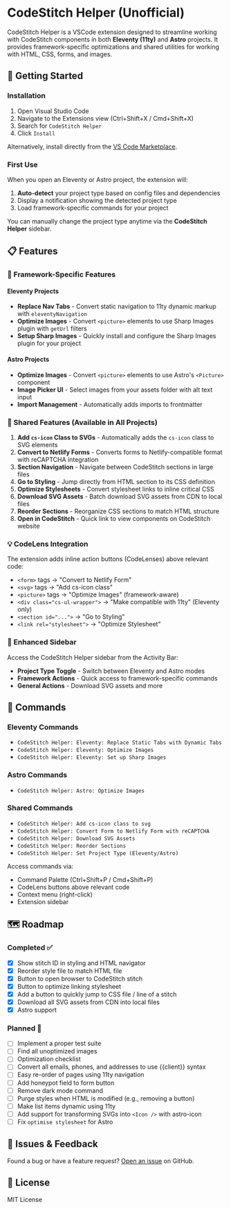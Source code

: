 # CodeStitch Helper (Unofficial)

CodeStitch Helper is a VSCode extension designed to streamline working with CodeStitch components in both **Eleventy (11ty)** and **Astro** projects. It provides framework-specific optimizations and shared utilities for working with HTML, CSS, forms, and images.

## 🚀 Getting Started

### Installation

1. Open Visual Studio Code
2. Navigate to the Extensions view (Ctrl+Shift+X / Cmd+Shift+X)
3. Search for `CodeStitch Helper`
4. Click `Install`

Alternatively, install directly from the [VS Code Marketplace](https://marketplace.visualstudio.com/items?itemName=NeuDigital.codestitch-helper).

### First Use

When you open an Eleventy or Astro project, the extension will:
1. **Auto-detect** your project type based on config files and dependencies
2. Display a notification showing the detected project type
3. Load framework-specific commands for your project

You can manually change the project type anytime via the **CodeStitch Helper** sidebar.

## 📋 Features

### 🎯 Framework-Specific Features

#### **Eleventy Projects**
- **Replace Nav Tabs** - Convert static navigation to 11ty dynamic markup with `eleventyNavigation`
- **Optimize Images** - Convert `<picture>` elements to use Sharp Images plugin with `getUrl` filters
- **Setup Sharp Images** - Quickly install and configure the Sharp Images plugin for your project

#### **Astro Projects**
- **Optimize Images** - Convert `<picture>` elements to use Astro's `<Picture>` component
- **Image Picker UI** - Select images from your assets folder with alt text input
- **Import Management** - Automatically adds imports to frontmatter

### 🔧 Shared Features (Available in All Projects)

1. **Add `cs-icon` Class to SVGs** - Automatically adds the `cs-icon` class to SVG elements
2. **Convert to Netlify Forms** - Converts forms to Netlify-compatible format with reCAPTCHA integration
3. **Section Navigation** - Navigate between CodeStitch sections in large files
4. **Go to Styling** - Jump directly from HTML section to its CSS definition
5. **Optimize Stylesheets** - Convert stylesheet links to inline critical CSS
6. **Download SVG Assets** - Batch download SVG assets from CDN to local files
7. **Reorder Sections** - Reorganize CSS sections to match HTML structure
8. **Open in CodeStitch** - Quick link to view components on CodeStitch website

### 💡 CodeLens Integration

The extension adds inline action buttons (CodeLenses) above relevant code:
- `<form>` tags → "Convert to Netlify Form"
- `<svg>` tags → "Add cs-icon class"
- `<picture>` tags → "Optimize Images" (framework-aware)
- `<div class="cs-ul-wrapper">` → "Make compatible with 11ty" (Eleventy only)
- `<section id="...">` → "Go to Styling"
- `<link rel="stylesheet">` → "Optimize Stylesheet"

### 🎨 Enhanced Sidebar

Access the CodeStitch Helper sidebar from the Activity Bar:
- **Project Type Toggle** - Switch between Eleventy and Astro modes
- **Framework Actions** - Quick access to framework-specific commands
- **General Actions** - Download SVG assets and more

## 📝 Commands

### Eleventy Commands
- `CodeStitch Helper: Eleventy: Replace Static Tabs with Dynamic Tabs`
- `CodeStitch Helper: Eleventy: Optimize Images`
- `CodeStitch Helper: Eleventy: Set up Sharp Images`

### Astro Commands
- `CodeStitch Helper: Astro: Optimize Images`

### Shared Commands
- `CodeStitch Helper: Add cs-icon class to svg`
- `CodeStitch Helper: Convert Form to Netlify Form with reCAPTCHA`
- `CodeStitch Helper: Download SVG Assets`
- `CodeStitch Helper: Reorder Sections`
- `CodeStitch Helper: Set Project Type (Eleventy/Astro)`

Access commands via:
- Command Palette (Ctrl+Shift+P / Cmd+Shift+P)
- CodeLens buttons above relevant code
- Context menu (right-click)
- Extension sidebar


## 🗺️ Roadmap

### Completed ✅
- [X] Show stitch ID in styling and HTML navigator
- [X] Reorder style file to match HTML file
- [X] Button to open browser to CodeStitch stitch
- [X] Button to optimize linking stylesheet
- [X] Add a button to quickly jump to CSS file / line of a stitch
- [X] Download all SVG assets from CDN into local files
- [X] Astro support

### Planned 🚧
- [ ] Implement a proper test suite
- [ ] Find all unoptimized images
- [ ] Optimization checklist
- [ ] Convert all emails, phones, and addresses to use {{client}} syntax
- [ ] Easy re-order of pages using 11ty navigation
- [ ] Add honeypot field to form button
- [ ] Remove dark mode command
- [ ] Purge styles when HTML is modified (e.g., removing a button)
- [ ] Make list items dynamic using 11ty
- [ ] Add support for transforming SVGs into `<Icon />` with astro-icon
- [ ] Fix `optimise stylesheet` for Astro

## 🐛 Issues & Feedback

Found a bug or have a feature request? [Open an issue](https://github.com/calebneuf/codestitch-helper/issues) on GitHub.

## 📄 License

MIT License
